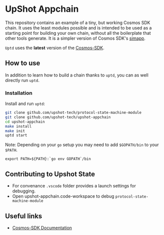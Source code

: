 # UpShot Appchain

This repository contains an example of a tiny, but working Cosmos SDK chain.
It uses the least modules possible and is intended to be used as a starting point for building your own chain, without all the boilerplate that other tools generate. It is a simpler version of Cosmos SDK's [simapp](https://github.com/cosmos/cosmos-sdk/tree/main/simapp).

`Uptd` uses the **latest** version of the [Cosmos-SDK](https://github.com/cosmos/cosmos-sdk).

## How to use

In addition to learn how to build a chain thanks to `uptd`, you can as well directly run `uptd`.

### Installation

Install and run `uptd`:

```sh
git clone github.com/upshot-tech/protocol-state-machine-module
git clone github.com/upshot-tech/upshot-appchain
cd upshot-appchain
make install
make init
uptd start
```

Note: Depending on your `go` setup you may need to add `$GOPATH/bin` to your `$PATH`.

```
export PATH=${PATH}:`go env GOPATH`/bin
```

## Contributing to Upshot State

* For convenance `.vscode` folder provides a launch settings for debugging. 
* Open upshot-appchain.code-workspace to debug  `protocol-state-machine-module`

## Useful links

* [Cosmos-SDK Documentation](https://docs.cosmos.network/)

